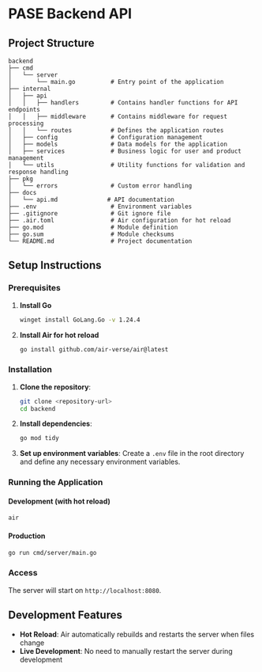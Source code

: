 # PASE Backend API

## Project Structure
```
backend
├── cmd
│   └── server
│       └── main.go          # Entry point of the application
├── internal
│   ├── api
│   │   ├── handlers         # Contains handler functions for API endpoints
│   │   ├── middleware       # Contains middleware for request processing
│   │   └── routes           # Defines the application routes
│   ├── config               # Configuration management
│   ├── models               # Data models for the application
│   ├── services             # Business logic for user and product management
│   └── utils                # Utility functions for validation and response handling
├── pkg
│   └── errors               # Custom error handling
├── docs
│   └── api.md              # API documentation
├── .env                     # Environment variables
├── .gitignore               # Git ignore file
├── .air.toml                # Air configuration for hot reload
├── go.mod                   # Module definition
├── go.sum                   # Module checksums
└── README.md                # Project documentation
```

## Setup Instructions

### Prerequisites
1. **Install Go**
   ```sh
   winget install GoLang.Go -v 1.24.4
   ```

2. **Install Air for hot reload**
   ```sh
   go install github.com/air-verse/air@latest
   ```

### Installation
1. **Clone the repository**:
   ```sh
   git clone <repository-url>
   cd backend
   ```

2. **Install dependencies**:
   ```sh
   go mod tidy
   ```

3. **Set up environment variables**:
   Create a `.env` file in the root directory and define any necessary environment variables.

### Running the Application

#### Development (with hot reload)
```sh
air
```

#### Production
```sh
go run cmd/server/main.go
```

### Access
The server will start on `http://localhost:8080`.

## Development Features
- **Hot Reload**: Air automatically rebuilds and restarts the server when files change
- **Live Development**: No need to manually restart the server during development

